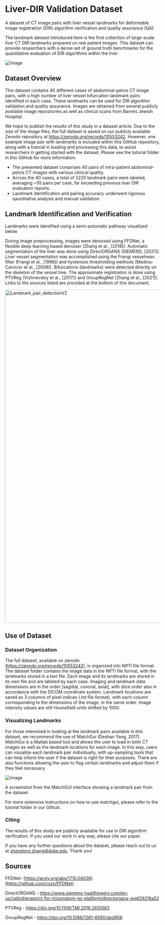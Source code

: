 # Liver-DIR Validation Dataset
A dataset of CT image pairs with liver vessel landmarks for deformable image registration (DIR) algorithm verification and quality assurance (QA).

The landmark dataset introduced here is the first collection of large-scale liver CT DIR landmarks prepared on real patient images. This dataset can provide researchers with a dense set of ground truth benchmarks for the quantitative evaluation of DIR algorithms within the liver. 

![image](https://github.com/deshanyang/Liver-DIR-QA/assets/157416527/6a9a7aa1-69b3-4687-938a-acd7eb20bfad)




## Dataset Overview
This dataset contains 40 different cases of abdominal-pelvis CT image pairs, with a high number of liver vessel bifurcation landmark pairs identified in each case. These landmarks can be used for DIR algorithm validation and quality assurance. Images are obtained from several publicly available image repositories as well as clinical scans from Barnes Jewish Hospital.

We hope to publish the results of this study in a dataset article. Due to the size of the image files, the full dataset is saved on our publicly available Zenodo repository at https://zenodo.org/records/10553242. However, one example image pair with landmarks is included within this GitHub repository, along with a tutorial in loading and processing this data, to assist researchers in getting started with the dataset. Please see the tutorial folder in this GitHub for more information.

- The presented dataset comprises 40 pairs of intra-patient abdominal-pelvis CT images with various clinical quality. <br>
- Across the 40 cases, a total of 2220 landmark pairs were labeled, averaging ~55 pairs per case, far exceeding previous liver DIR evaluation reports.<br>
- Landmark identification and pairing accuracy underwent rigorous qauntitative analysis and manual validation.<br>



## Landmark Identification and Verification
Landmarks were identified using a semi-automatic pathway visualized below




During image preprocessing, images were denoised using FFDNet, a flexible deep learning based denoiser (Zhang et al., [2018]). Automatic segmentation of the liver was done using DirectORGANS (SIEMENS, [2021]). Liver vessel segmentation was accomplished using the Frangi vesselness filter (Frangi et al., [1998]) and hysteresis thresholding methods (Medina-Carnicer et al., [2009]). Bifurcations (landmarks) were detected directly on the skeleton of the vessel tree. The approximate registration is done using PTVReg (Vishnevskiy et al., [2017]) and GroupRegNet (Zhang et al., [2021]). Links to the sources listed are provided at the bottom of this document.

<img width="1080" alt="Landmark_pair_detectionV2" src="https://github.com/user-attachments/assets/62d1c4b4-ad4c-4a3f-b9d3-45cdb53519c2">


## Use of Dataset
### Dataset Organization
The full dataset, available on zenodo (https://zenodo.org/records/10553242), is organized into NIfTI file format. The dataset folder contains the image data in the NIfTI file format, with the landmarks stored in a text file. Each image and its landmarks are stored in its own file and are labeled by each case. Imaging and landmark data dimensions are in the order [sagittal, coronal, axial], with slice order also in accordance with the DICOM coordinate system. Landmark locations are saved as 3 columns of pixel indices (.txt file format), with each column corresponding to the dimensions of the image, in the same order. Image intensity values are still Hounsfield units shifted by 1000.



### Visualizing Landmarks
For those interested in looking at the landmark pairs available in this dataset, we recommend the use of MatchGui (Deshan Yang, 2017). MatchGui is a Matlab based tool and allows the user to load in both CT images as well as the landmark locations for each image. In this way, users can visualize each landmark pair individually, with up-sampling tools that can help inform the user if the dataset is right for their purposes. There are also functions allowing the user to flag certain landmarks and adjust them if they feel necessary.

![image](https://github.com/deshanyang/Liver-DIR-QA/assets/50779449/39a6f658-91ca-4a1d-b9f5-7c2e012679db)

A screenshot from the MatchGUI interface showing a landmark pair from the dataset.

For more extensive instructions on how to use matchgui, please refer to the tutorial folder in our Github.

### Citing
The results of this study are publicly available for use in DIR algorithm verification. If you used our work in any way, please cite our paper.

If you have any further questions about the dataset, please reach out to us at zhendong.zhang@duke.edu. Thank you!

## Sources
FFDNet- [https://arxiv.org/abs/1710.04026](https://github.com/cszn/FFDNet)

DirectORGANS - https://www.siemens-healthineers.com/en-us/radiotherapy/ct-for-rt/somatom-go-platform/directorgans-wp#29216a52

PTVReg - https://doi.org/10.1109/TMI.2016.2610583

GroupRegNet - https://doi.org/10.1088/1361-6560/abd956
